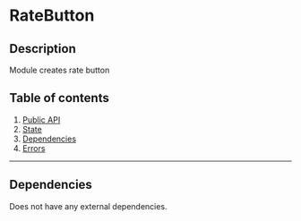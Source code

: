 # RateButton

## Description
Module creates rate button

## Table of contents
1. [Public API](rate-button.API.md)
2. [State](rate-button.state.md)
3. [Dependencies](#dependencies)
4. [Errors](rate-button.errors.md)

***
<a name="dependencies"></a>

## Dependencies
Does not have any external dependencies.
